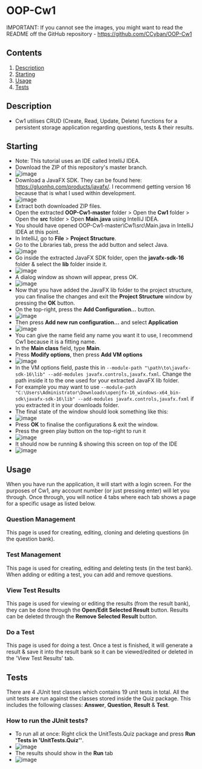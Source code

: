 # OOP-Cw1

IMPORTANT: If you cannot see the images, you might want to read the README off the GitHub repository - https://github.com/CCyban/OOP-Cw1

## Contents
1. [Description](#Description)
2. [Starting](#Starting)
3. [Usage](#Usage)
7. [Tests](#Tests)

## Description 
- Cw1 utilises CRUD (Create, Read, Update, Delete) functions for a persistent storage application regarding questions, tests & their results.

## Starting
- Note: This tutorial uses an IDE called IntelliJ IDEA.
- Download the ZIP of this repository's master branch.
- ![image](https://user-images.githubusercontent.com/47162481/119997860-157fe600-bfc8-11eb-96ba-f8b9ae6b228b.png)
- Download a JavaFX SDK. They can be found here: https://gluonhq.com/products/javafx/. I recommend getting version 16 because that is what I used within development.
- ![image](https://user-images.githubusercontent.com/47162481/119998175-6099f900-bfc8-11eb-8f38-af80ebf4fa7a.png)
- Extract both downloaded ZIP files.
- Open the extracted **OOP-Cw1-master** folder > Open the **Cw1** folder > Open the **src** folder > Open **Main.java** using IntelliJ IDEA.
- You should have opened OOP-Cw1-master\Cw1\src\Main.java in IntelliJ IDEA at this point.
- In IntelliJ, go to **File** > **Project Structure**.
- Go to the Libraries tab, press the add button and select Java.
- ![image](https://user-images.githubusercontent.com/47162481/120001773-0a2eb980-bfcc-11eb-9bb6-2e38f7624be0.png)
- Go inside the extracted JavaFX SDK folder, open the **javafx-sdk-16** folder & select the **lib** folder inside it.
- ![image](https://user-images.githubusercontent.com/47162481/120001989-43ffc000-bfcc-11eb-81c3-d9b9ae6585e2.png)
- A dialog window as shown will appear, press OK.
- ![image](https://user-images.githubusercontent.com/47162481/120002266-8cb77900-bfcc-11eb-9171-ee25a733d723.png)
- Now that you have added the JavaFX lib folder to the project structure, you can finalise the changes and exit the **Project Structure** window by pressing the **OK** button.
- On the top-right, press the **Add Configuration...** button.
- ![image](https://user-images.githubusercontent.com/47162481/120002753-094a5780-bfcd-11eb-8402-0a63b592fb2c.png)
- Then press **Add new run configuration...** and select **Application**
- ![image](https://user-images.githubusercontent.com/47162481/120003031-43b3f480-bfcd-11eb-9a1d-52048fa3263d.png)
- You can give the name field any name you want it to use, I recommend Cw1 because it is a fitting name.
- In the **Main class** field, type **Main**.
- Press **Modify options**, then press **Add VM options**
- ![image](https://user-images.githubusercontent.com/47162481/120003654-dce30b00-bfcd-11eb-80e6-4cffc5eb79f3.png)
- In the VM options field, paste this in `--module-path "\path\to\javafx-sdk-16\lib" --add-modules javafx.controls,javafx.fxml`. Change the path inside it to the one used for your extracted JavaFX lib folder.
- For example you may want to use `--module-path "C:\Users\Administrator\Downloads\openjfx-16_windows-x64_bin-sdk\javafx-sdk-16\lib" --add-modules javafx.controls,javafx.fxml` if you extracted it in your downloads folder.
- The final state of the window should look something like this:
- ![image](https://user-images.githubusercontent.com/47162481/120004779-15371900-bfcf-11eb-8fdf-c09976d78805.png)
- Press **OK** to finalise the configurations & exit the window.
- Press the green play button on the top-right to run it
- ![image](https://user-images.githubusercontent.com/47162481/120005134-765eec80-bfcf-11eb-9baa-39fe23daf983.png)
- It should now be running & showing this screen on top of the IDE
- ![image](https://user-images.githubusercontent.com/47162481/120005206-8c6cad00-bfcf-11eb-852d-e266fa52703a.png)

## Usage
When you have run the application, it will start with a login screen. For the purposes of Cw1, any account number (or just pressing enter) will let you through.
Once through, you will notice 4 tabs where each tab shows a page for a specific usage as listed below.
### Question Management
This page is used for creating, editing, cloning and deleting questions (in the question bank).
### Test Management
This page is used for creating, editing and deleting tests (in the test bank). When adding or editing a test, you can add and remove questions.
### View Test Results
This page is used for viewing or editing the results (from the result bank), they can be done through the **Open/Edit Selected Result** button. Results can be deleted through the **Remove Selected Result** button.
### Do a Test
This page is used for doing a test. Once a test is finished, it will generate a result & save it into the result bank so it can be viewed/edited or deleted in the 'View Test Results' tab.

## Tests
There are 4 JUnit test classes which contains 19 unit tests in total. All the unit tests are run against the classes stored inside the Quiz package. This includes the following classes: **Answer**, **Question**, **Result** & **Test**.
### How to run the JUnit tests?
- To run all at once: Right click the UnitTests.Quiz package and press **Run 'Tests in 'UnitTests.Quiz''**.
- ![image](https://user-images.githubusercontent.com/47162481/120009506-eec7ac80-bfd3-11eb-8b9a-b94e306335ec.png)
- The results should show in the **Run** tab
- ![image](https://user-images.githubusercontent.com/47162481/120009712-29314980-bfd4-11eb-88db-f42d65744092.png)

